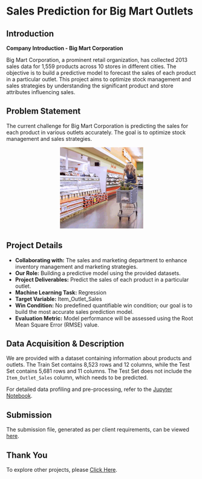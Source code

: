 # **Sales Prediction for Big Mart Outlets**

## **Introduction**

**Company Introduction - Big Mart Corporation**

Big Mart Corporation, a prominent retail organization, has collected 2013 sales data for 1,559 products across 10 stores in different cities. The objective is to build a predictive model to forecast the sales of each product in a particular outlet. This project aims to optimize stock management and sales strategies by understanding the significant product and store attributes influencing sales.

## **Problem Statement**

The current challenge for Big Mart Corporation is predicting the sales for each product in various outlets accurately. The goal is to optimize stock management and sales strategies.

<p align="center"><img src="https://raw.githubusercontent.com/Mihir-Ai-lab/Academic-Projects/main/Images/Supermarket.gif"></p>

## **Project Details**

- **Collaborating with:** The sales and marketing department to enhance inventory management and marketing strategies.
- **Our Role:** Building a predictive model using the provided datasets.
- **Project Deliverables:** Predict the sales of each product in a particular outlet.
- **Machine Learning Task:** Regression
- **Target Variable:** Item_Outlet_Sales
- **Win Condition:** No predefined quantifiable win condition; our goal is to build the most accurate sales prediction model.
- **Evaluation Metric:** Model performance will be assessed using the Root Mean Square Error (RMSE) value.

## **Data Acquisition & Description**

We are provided with a dataset containing information about products and outlets. The Train Set contains 8,523 rows and 12 columns, while the Test Set contains 5,681 rows and 11 columns. The Test Set does not include the `Item_Outlet_Sales` column, which needs to be predicted.

For detailed data profiling and pre-processing, refer to the [Jupyter Notebook](https://github.com/Mihir-Ai-lab/Academic-Projects/blob/c683fe12969e2dc17c412d31ba9322731d7485f7/ML%20Projects/Big%20Mart/Big%20mart%20Sales%20Prediction.ipynb).

## **Submission**

The submission file, generated as per client requirements, can be viewed [here](https://github.com/Mihir-Ai-lab/Academic-Projects/blob/main/ML%20Projects/Big%20Mart/submission.csv).

## **Thank You**

To explore other projects, please [Click Here](https://github.com/Mihir-Ai-lab/Academic-Projects/tree/main).
